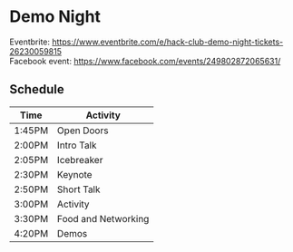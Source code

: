 # Demo Night

Eventbrite: https://www.eventbrite.com/e/hack-club-demo-night-tickets-26230059815  
Facebook event: https://www.facebook.com/events/249802872065631/

## Schedule

| Time    | Activity                 |
| ----    | ------------------------ |
| 1:45PM  | Open Doors               |
| 2:00PM  | Intro Talk               |
| 2:05PM  | Icebreaker               |
| 2:30PM  | Keynote                  |
| 2:50PM  | Short Talk               |
| 3:00PM  | Activity                 |
| 3:30PM  | Food and Networking      |
| 4:20PM  | Demos                    |
